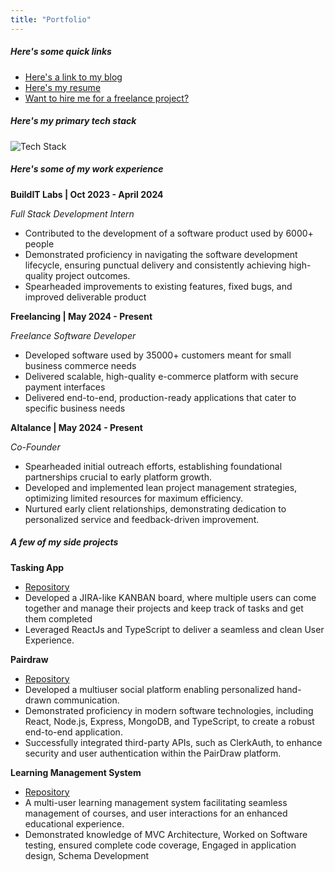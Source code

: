 ```yaml
---
title: "Portfolio"
---
```



##### Here's some quick links

- [Here's a link to my blog](/blog)
- [Here's my resume](https://drive.google.com/drive/folders/192IUKS2oXz8MSwG3qu4JQz4qALNblpy_?usp=drive_link)
- [Want to hire me for a freelance project?](/freelance)

##### Here's my primary tech stack

![Tech Stack](https://skillicons.dev/icons?i=html,css,js,ts,java,python,mongo,express,react,nodejs,nextjs,postgres,mysql,sequelize,spring,tailwind,git,postman,astro&perline=9)

##### Here's some of my work experience

**BuildIT Labs | Oct 2023 - April 2024**

*Full Stack Development Intern*
- Contributed to the development of a software product used by 6000+ people
- Demonstrated proficiency in navigating the software development lifecycle, ensuring punctual delivery and consistently achieving high-quality project outcomes.
- Spearheaded improvements to existing features, fixed bugs, and improved deliverable product

**Freelancing | May 2024 - Present**

*Freelance Software Developer*
- Developed software used by 35000+ customers meant for small business commerce needs
- Delivered scalable, high-quality e-commerce platform with secure payment interfaces
- Delivered end-to-end, production-ready applications that cater to specific business needs

**Altalance | May 2024 - Present**

*Co-Founder*
- Spearheaded initial outreach efforts, establishing foundational partnerships crucial to early platform growth.
- Developed and implemented lean project management strategies, optimizing limited resources for maximum efficiency.
- Nurtured early client relationships, demonstrating dedication to personalized service and feedback-driven improvement.

##### A few of my side projects

**Tasking App**
- [Repository](https://github.com/gnaaruag/tasking-app)
- Developed a JIRA-like KANBAN board, where multiple users can come together and manage their projects and keep track of tasks and get them completed
- Leveraged ReactJs and TypeScript to deliver a seamless and clean User Experience.

**Pairdraw**
- [Repository](https://github.com/gnaaruag/pairdraw)
- Developed a multiuser social platform enabling personalized hand-drawn communication.
- Demonstrated proficiency in modern software technologies, including React, Node.js, Express, MongoDB, and TypeScript, to create a robust end-to-end application.
- Successfully integrated third-party APIs, such as ClerkAuth, to enhance security and user authentication within the PairDraw platform.

**Learning Management System**
- [Repository](https://github.com/gnaaruag/lms-project)
- A multi-user learning management system facilitating seamless management of courses, and user interactions for an enhanced educational experience.
- Demonstrated knowledge of MVC Architecture, Worked on Software testing, ensured complete code coverage, Engaged in application design, Schema Development
